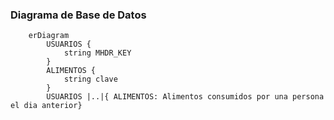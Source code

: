 ### Diagrama de Base de Datos
```mermaid
    erDiagram
        USUARIOS {
            string MHDR_KEY
        }
        ALIMENTOS {
            string clave
        }
        USUARIOS |..|{ ALIMENTOS: Alimentos consumidos por una persona el dia anterior}
```